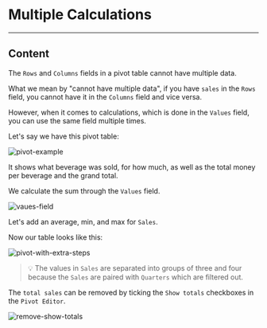 ﻿---
author: Stefan-Stojanovic

type: normal

category: how-to

---

# Multiple Calculations

---
## Content

The `Rows` and `Columns` fields in a pivot table cannot have multiple data. 

What we mean by "cannot have multiple data", if you have `sales` in the `Rows` field, you cannot have it in the `Columns` field and vice versa.

However, when it comes to calculations, which is done in the `Values` field, you can use the same field multiple times.

Let's say we have this pivot table:

![pivot-example](https://img.enkipro.com/f052ac1d6acf799bb9968e03e59d7c3e.png)

It shows what beverage was sold, for how much, as well as the total money per beverage and the grand total.

We calculate the sum through the `Values` field.

![vaues-field](https://img.enkipro.com/94758d4d7aa0282706524098c9e94285.png)

Let's add an average, min, and max for `Sales`.

Now our table looks like this:

![pivot-with-extra-steps](https://img.enkipro.com/ac105e7d7306bbdbb0feb3f47b6d2684.png)

>💡 The values in `Sales` are separated into groups of three and four because the `Sales` are paired with `Quarters` which are filtered out.

The `total sales` can be removed by ticking the `Show totals` checkboxes in the `Pivot Editor`.

![remove-show-totals](https://img.enkipro.com/a05db513f475d7a30bc2c8fbb569695c.png)